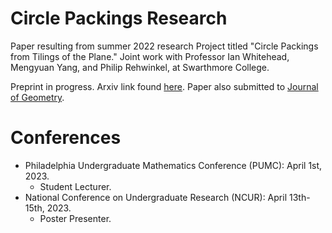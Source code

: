 # Circle Packings Research
Paper resulting from summer 2022 research Project titled "Circle Packings from Tilings of the Plane." Joint work with Professor Ian Whitehead, Mengyuan Yang, and Philip Rehwinkel, at Swarthmore College.

Preprint in progress. Arxiv link found [here](https://arxiv.org/abs/2302.06202). Paper also submitted to [Journal of Geometry](https://www.springer.com/journal/22/).

# Conferences
  - Philadelphia Undergraduate Mathematics Conference (PUMC): April 1st, 2023. 
      - Student Lecturer.
  - National Conference on Undergraduate Research (NCUR): April 13th-15th, 2023. 
      - Poster Presenter.

